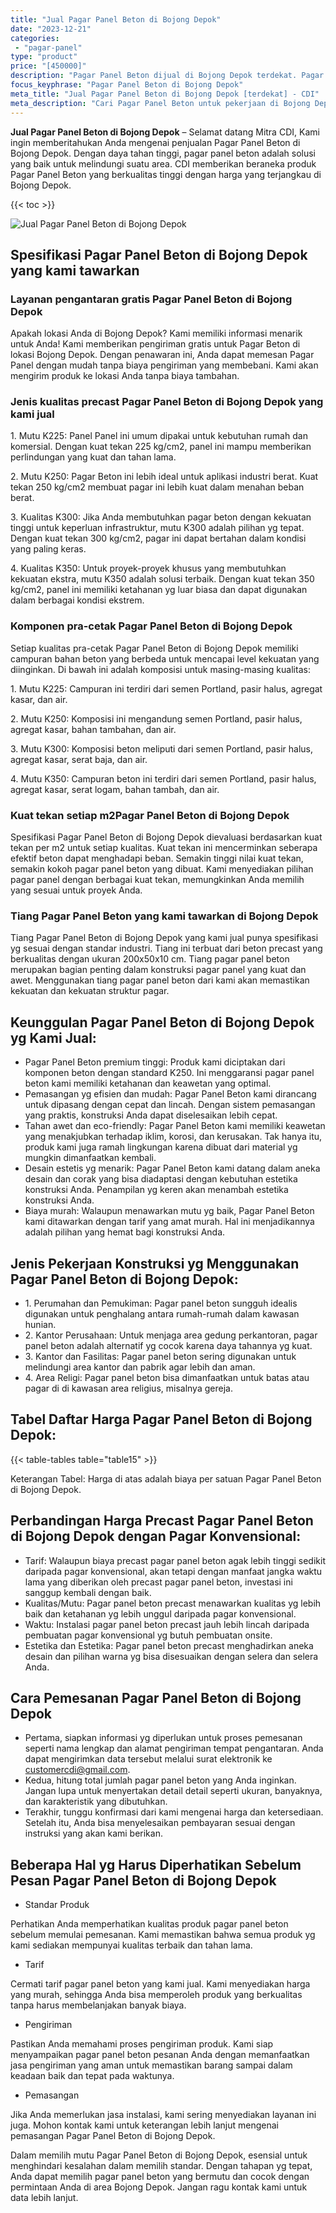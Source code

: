 ```yaml
---
title: "Jual Pagar Panel Beton di Bojong Depok"
date: "2023-12-21"
categories:
 - "pagar-panel"
type: "product"
price: "[450000]"
description: "Pagar Panel Beton dijual di Bojong Depok terdekat. Pagar Panel Beton ini umumnya diaplikasikan dalam pekerjaan pembangunan sebagai pagar pengamanan yang kuat dan awet. Hubungi kami untuk informasi lebih lanjut."
focus_keyphrase: "Pagar Panel Beton di Bojong Depok"
meta_title: "Jual Pagar Panel Beton di Bojong Depok [terdekat] - CDI"
meta_description: "Cari Pagar Panel Beton untuk pekerjaan di Bojong Depok? Kami memiliki Pagar Panel Beton berkualitas untuk pembatas lahan. Dapatkan harga terbaik sekarang."
---
```


**Jual Pagar Panel Beton di Bojong Depok** – Selamat datang Mitra CDI, Kami ingin memberitahukan Anda mengenai penjualan Pagar Panel Beton di Bojong Depok. Dengan daya tahan tinggi, pagar panel beton adalah solusi yang baik untuk melindungi suatu area. CDI memberikan beraneka produk Pagar Panel Beton yang berkualitas tinggi dengan harga yang terjangkau di Bojong Depok.

{{< toc >}}

![Jual Pagar Panel Beton di Bojong Depok](/images/pagar-panel/pagar-panel-06.jpg)

## Spesifikasi Pagar Panel Beton di Bojong Depok yang kami tawarkan

### Layanan pengantaran gratis Pagar Panel Beton di Bojong Depok

Apakah lokasi Anda di Bojong Depok? Kami memiliki informasi menarik untuk Anda! Kami memberikan pengiriman gratis untuk Pagar Beton di lokasi Bojong Depok. Dengan penawaran ini, Anda dapat memesan Pagar Panel dengan mudah tanpa biaya pengiriman yang membebani. Kami akan mengirim produk ke lokasi Anda tanpa biaya tambahan.

### Jenis kualitas precast Pagar Panel Beton di Bojong Depok yang kami jual

1\. Mutu K225: Panel Panel ini umum dipakai untuk kebutuhan rumah dan komersial. Dengan kuat tekan 225 kg/cm2, panel ini mampu memberikan perlindungan yang kuat dan tahan lama.  

2\. Mutu K250: Pagar Beton ini lebih ideal untuk aplikasi industri berat. Kuat tekan 250 kg/cm2 membuat pagar ini lebih kuat dalam menahan beban berat.  

3\. Kualitas K300: Jika Anda membutuhkan pagar beton dengan kekuatan tinggi untuk keperluan infrastruktur, mutu K300 adalah pilihan yg tepat. Dengan kuat tekan 300 kg/cm2, pagar ini dapat bertahan dalam kondisi yang paling keras.  

4\. Kualitas K350: Untuk proyek-proyek khusus yang membutuhkan kekuatan ekstra, mutu K350 adalah solusi terbaik. Dengan kuat tekan 350 kg/cm2, panel ini memiliki ketahanan yg luar biasa dan dapat digunakan dalam berbagai kondisi ekstrem.

### Komponen pra-cetak Pagar Panel Beton di Bojong Depok

Setiap kualitas pra-cetak Pagar Panel Beton di Bojong Depok memiliki campuran bahan beton yang berbeda untuk mencapai level kekuatan yang diinginkan. Di bawah ini adalah komposisi untuk masing-masing kualitas:

1\. Mutu K225: Campuran ini terdiri dari semen Portland, pasir halus, agregat kasar, dan air.

2\. Mutu K250: Komposisi ini mengandung semen Portland, pasir halus, agregat kasar, bahan tambahan, dan air.

3\. Mutu K300: Komposisi beton meliputi dari semen Portland, pasir halus, agregat kasar, serat baja, dan air.

4\. Mutu K350: Campuran beton ini terdiri dari semen Portland, pasir halus, agregat kasar, serat logam, bahan tambah, dan air.

### Kuat tekan setiap m2Pagar Panel Beton di Bojong Depok

Spesifikasi Pagar Panel Beton di Bojong Depok dievaluasi berdasarkan kuat tekan per m2 untuk setiap kualitas. Kuat tekan ini mencerminkan seberapa efektif beton dapat menghadapi beban. Semakin tinggi nilai kuat tekan, semakin kokoh pagar panel beton yang dibuat. Kami menyediakan pilihan pagar panel dengan berbagai kuat tekan, memungkinkan Anda memilih yang sesuai untuk proyek Anda.

### Tiang Pagar Panel Beton yang kami tawarkan di Bojong Depok

Tiang Pagar Panel Beton di Bojong Depok yang kami jual punya spesifikasi yg sesuai dengan standar industri. Tiang ini terbuat dari beton precast yang berkualitas dengan ukuran 200x50x10 cm. Tiang pagar panel beton merupakan bagian penting dalam konstruksi pagar panel yang kuat dan awet. Menggunakan tiang pagar panel beton dari kami akan memastikan kekuatan dan kekuatan struktur pagar.

## Keunggulan Pagar Panel Beton di Bojong Depok yg Kami Jual:

*   Pagar Panel Beton premium tinggi: Produk kami diciptakan dari komponen beton dengan standard K250. Ini menggaransi pagar panel beton kami memiliki ketahanan dan keawetan yang optimal.
*   Pemasangan yg efisien dan mudah: Pagar Panel Beton kami dirancang untuk dipasang dengan cepat dan lincah. Dengan sistem pemasangan yang praktis, konstruksi Anda dapat diselesaikan lebih cepat.
*   Tahan awet dan eco-friendly: Pagar Panel Beton kami memiliki keawetan yang menakjubkan terhadap iklim, korosi, dan kerusakan. Tak hanya itu, produk kami juga ramah lingkungan karena dibuat dari material yg mungkin dimanfaatkan kembali.
*   Desain estetis yg menarik: Pagar Panel Beton kami datang dalam aneka desain dan corak yang bisa diadaptasi dengan kebutuhan estetika konstruksi Anda. Penampilan yg keren akan menambah estetika konstruksi Anda.
*   Biaya murah: Walaupun menawarkan mutu yg baik, Pagar Panel Beton kami ditawarkan dengan tarif yang amat murah. Hal ini menjadikannya adalah pilihan yang hemat bagi konstruksi Anda.

## Jenis Pekerjaan Konstruksi yg Menggunakan Pagar Panel Beton di Bojong Depok:

*   1\. Perumahan dan Pemukiman: Pagar panel beton sungguh idealis digunakan untuk penghalang antara rumah-rumah dalam kawasan hunian.
*   2\. Kantor Perusahaan: Untuk menjaga area gedung perkantoran, pagar panel beton adalah alternatif yg cocok karena daya tahannya yg kuat.
*   3\. Kantor dan Fasilitas: Pagar panel beton sering digunakan untuk melindungi area kantor dan pabrik agar lebih dan aman.
*   4\. Area Religi: Pagar panel beton bisa dimanfaatkan untuk batas atau pagar di di kawasan area religius, misalnya gereja.

## Tabel Daftar Harga Pagar Panel Beton di Bojong Depok:

{{< table-tables table="table15" >}}

Keterangan Tabel: Harga di atas adalah biaya per satuan Pagar Panel Beton di Bojong Depok.

## Perbandingan Harga Precast Pagar Panel Beton di Bojong Depok dengan Pagar Konvensional:

*   Tarif: Walaupun biaya precast pagar panel beton agak lebih tinggi sedikit daripada pagar konvensional, akan tetapi dengan manfaat jangka waktu lama yang diberikan oleh precast pagar panel beton, investasi ini sanggup kembali dengan baik.
*   Kualitas/Mutu: Pagar panel beton precast menawarkan kualitas yg lebih baik dan ketahanan yg lebih unggul daripada pagar konvensional.
*   Waktu: Instalasi pagar panel beton precast jauh lebih lincah daripada pembuatan pagar konvensional yg butuh pembuatan onsite.
*   Estetika dan Estetika: Pagar panel beton precast menghadirkan aneka desain dan pilihan warna yg bisa disesuaikan dengan selera dan selera Anda.

## Cara Pemesanan Pagar Panel Beton di Bojong Depok

*   Pertama, siapkan informasi yg diperlukan untuk proses pemesanan seperti nama lengkap dan alamat pengiriman tempat pengantaran. Anda dapat mengirimkan data tersebut melalui surat elektronik ke customercdi@gmail.com.
*   Kedua, hitung total jumlah pagar panel beton yang Anda inginkan. Jangan lupa untuk menyertakan detail detail seperti ukuran, banyaknya, dan karakteristik yang dibutuhkan.
*   Terakhir, tunggu konfirmasi dari kami mengenai harga dan ketersediaan. Setelah itu, Anda bisa menyelesaikan pembayaran sesuai dengan instruksi yang akan kami berikan.

## Beberapa Hal yg Harus Diperhatikan Sebelum Pesan Pagar Panel Beton di Bojong Depok

*   Standar Produk

Perhatikan Anda memperhatikan kualitas produk pagar panel beton sebelum memulai pemesanan. Kami memastikan bahwa semua produk yg kami sediakan mempunyai kualitas terbaik dan tahan lama.
*   Tarif

Cermati tarif pagar panel beton yang kami jual. Kami menyediakan harga yang murah, sehingga Anda bisa memperoleh produk yang berkualitas tanpa harus membelanjakan banyak biaya.
*   Pengiriman

Pastikan Anda memahami proses pengiriman produk. Kami siap menyampaikan pagar panel beton pesanan Anda dengan memanfaatkan jasa pengiriman yang aman untuk memastikan barang sampai dalam keadaan baik dan tepat pada waktunya.
*   Pemasangan

Jika Anda memerlukan jasa instalasi, kami sering menyediakan layanan ini juga. Mohon kontak kami untuk keterangan lebih lanjut mengenai pemasangan Pagar Panel Beton di Bojong Depok.

Dalam memilih mutu Pagar Panel Beton di Bojong Depok, esensial untuk menghindari kesalahan dalam memilih standar. Dengan tahapan yg tepat, Anda dapat memilih pagar panel beton yang bermutu dan cocok dengan permintaan Anda di area Bojong Depok. Jangan ragu kontak kami untuk data lebih lanjut.